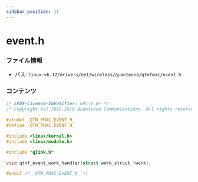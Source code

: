 ```yaml
---
sidebar_position: 11
---
```

# event.h

### ファイル情報

- パス: `linux-v6.12/drivers/net/wireless/quantenna/qtnfmac/event.h`

### コンテンツ

```h
/* SPDX-License-Identifier: GPL-2.0+ */
/* Copyright (c) 2015-2016 Quantenna Communications. All rights reserved. */

#ifndef _QTN_FMAC_EVENT_H_
#define _QTN_FMAC_EVENT_H_

#include <linux/kernel.h>
#include <linux/module.h>

#include "qlink.h"

void qtnf_event_work_handler(struct work_struct *work);

#endif /* _QTN_FMAC_EVENT_H_ */

```
